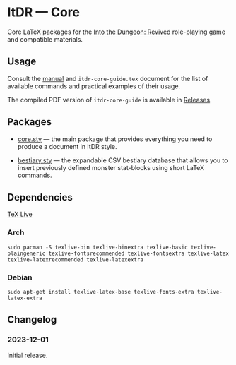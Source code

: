 ItDR — Core
===========

Core LaTeX packages for the [Into the Dungeon: Revived](https://vladar4.github.io/itdr/) role-playing game and compatible materials.

Usage
-----

Consult the [manual](MANUAL.md) and `itdr-core-guide.tex` document for the list of available commands and practical examples of their usage.

The compiled PDF version of `itdr-core-guide` is available in [Releases](https://github.com/Vladar4/itdr-core/releases).

Packages
--------

- [core.sty](MANUAL.md#core.sty) — the main package that provides everything you need to produce a document in ItDR style.

- [bestiary.sty](MANUAL.md#bestiary.sty) — the expandable CSV bestiary database that allows you to insert previously defined monster stat-blocks using short LaTeX commands.

Dependencies
------------
[TeX Live](https://www.tug.org/texlive/)

### Arch
`sudo pacman -S texlive-bin texlive-binextra texlive-basic texlive-plaingeneric texlive-fontsrecommended texlive-fontsextra texlive-latex texlive-latexrecommended texlive-latexextra`

### Debian
`sudo apt-get install texlive-latex-base texlive-fonts-extra texlive-latex-extra`

Changelog
---------

### 2023-12-01
Initial release.


